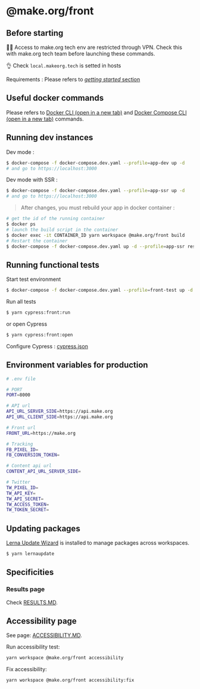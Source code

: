 # @make.org/front 
## Before starting
:guardsman: Access to make.org tech env are restricted through VPN. Check this with make.org tech team before launching these commands.

:ok_hand: Check `local.makeorg.tech` is setted in hosts

Requirements :
Please refers to [*getting started* section](../../README.md#getting-started)

## Useful docker commands
Please refers to <a href="https://docs.docker.com/engine/reference/commandline/docker/" target="_blank">Docker CLI (open in a new tab)</a> and <a href="https://docs.docker.com/compose/reference/" target="_blank">Docker Compose CLI (open in a new tab)</a> commands.

## Running dev instances

Dev mode :

```bash
$ docker-compose -f docker-compose.dev.yaml --profile=app-dev up -d
# and go to https://localhost:3000
```

Dev mode with SSR :

```bash
$ docker-compose -f docker-compose.dev.yaml --profile=app-ssr up -d
# and go to https://localhost:3000
```
> After changes, you must rebuild your app in docker container :
```bash
# get the id of the running container
$ docker ps
# launch the build script in the container
$ docker exec -it CONTAINER_ID yarn workspace @make.org/front build
# Restart the container
$ docker-compose -f docker-compose.dev.yaml up -d --profile=app-ssr restart
```

## Running functional tests

Start test environment

```bash
$ docker-compose -f docker-compose.dev.yaml --profile=front-test up -d
```

Run all tests
```bash
$ yarn cypress:front:run
```

or open Cypress
```bash
$ yarn cypress:front:open
```

Configure Cypress : [cypress.json](./cypress.json)

## Environment variables for production

```bash
# .env file

# PORT
PORT=8000

# API url
API_URL_SERVER_SIDE=https://api.make.org
API_URL_CLIENT_SIDE=https://api.make.org

# Front url
FRONT_URL=https://make.org

# Tracking
FB_PIXEL_ID=
FB_CONVERSION_TOKEN=

# Content api url
CONTENT_API_URL_SERVER_SIDE=

# Twitter
TW_PIXEL_ID=
TW_API_KEY=
TW_API_SECRET=
TW_ACCESS_TOKEN=
TW_TOKEN_SECRET=
```

## Updating packages
[Lerna Update Wizard](https://github.com/Anifacted/lerna-update-wizard) is installed to manage packages across workspaces.

```bash
$ yarn lernaupdate
```


## Specificities
### Results page
Check [RESULTS.MD](./server/staticData/RESULTS.MD).

## Accessibility page
See page: [ACCESSIBILITY.MD](../../docs/accessibility.md).

Run accessibility test: 
```bash
yarn workspace @make.org/front accessibility
```

Fix accessibility: 
```bash
yarn workspace @make.org/front accessibility:fix
```


